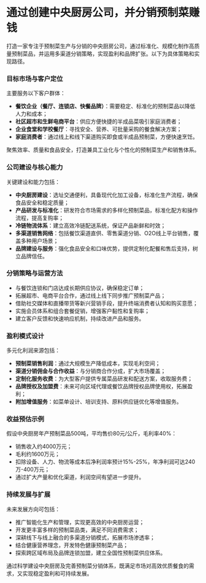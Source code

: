 # 通过创建中央厨房公司，并分销预制菜赚钱

打造一家专注于预制菜生产与分销的中央厨房公司，通过标准化、规模化制作高质量预制菜品，并运用多渠道分销策略，实现盈利和品牌扩张。以下为具体策略和实现路径。

### 目标市场与客户定位  
主要服务以下客户群体：  
* **餐饮企业（餐厅、连锁店、快餐品牌）**：需要稳定、标准化的预制菜品以降低人力和成本；  
* **社区超市和生鲜电商平台**：供应方便快捷的半成品菜吸引家庭消费者；  
* **企业食堂和学校餐厅**：寻找安全、营养、可批量采购的餐食解决方案；  
* **家庭消费者**：通过线上和线下渠道购买即食或半成品预制菜，方便快速烹饪。

聚焦效率、质量和食品安全，打造兼具工业化与个性化的预制菜生产和销售体系。

### 公司建设与核心能力  
关键建设和能力包括：  
* **中央厨房建设**：选址交通便利，具备现代化加工设备，标准化生产流程，确保食品安全和稳定质量；  
* **产品研发与标准化**：研发符合市场需求的多样化预制菜品，标准化配方和操作流程，提高复购率；  
* **冷链物流体系**：建立高效冷链配送系统，保证产品新鲜和时效；  
* **多渠道销售网络**：包括餐饮渠道直供、零售渠道分销、O2O线上平台销售，覆盖多种用户场景；  
* **品牌建设与服务**：强化食品安全和口味优势，提供定制化配餐和售后支持，树立品牌信任。

### 分销策略与运营方法  
* 与餐饮连锁和门店达成长期供应协议，确保稳定订单；  
* 拓展超市、电商平台合作，通过线上线下同步推广预制菜产品；  
* 借助社交媒体和直播带货等新兴营销手段，提升终端消费者认知和购买意愿；  
* 实施会员体系和组合套餐促销，增强客户黏性和复购率；  
* 建立客户反馈和快速响应机制，持续改进产品和服务。

### 盈利模式设计  
多元化利润来源包括：  
* **预制菜销售利润**：通过大规模生产降低成本，实现毛利空间；  
* **渠道分销佣金与合作收益**：与分销商合作分成，扩大市场覆盖；  
* **定制化服务收费**：为大型客户提供专属菜品研发和配送方案，收取服务费；  
* **品牌授权及加盟费**：未来可向区域代理或餐饮品牌授权品牌使用权，拓展盈利；  
* **附加增值服务**：如菜单设计、培训支持、原料供应链优化等增值服务。

### 收益预估示例  
假设中央厨房年产预制菜品500吨，平均售价80元/公斤，毛利率40%：  
* 销售收入约4000万元；  
* 毛利约1600万元；  
* 扣除设备、人力、物流等成本后净利润率预计15%-25%，年净利润可达240万-400万元；  
* 通过扩大产量和优化渠道，利润空间有望进一步提升。

### 持续发展与扩展  
未来发展方向可包括：  
* 推广智能化生产和管理，实现更高效的中央厨房运营；  
* 开发更丰富多样的预制菜品类，满足不同消费需求；  
* 深耕线下与线上融合的多渠道分销模式，拓展市场渗透率；  
* 结合健康营养理念，开发特色健康预制菜产品；  
* 探索跨区域布局及品牌连锁加盟，建立全国性预制菜供应体系。

通过科学建设中央厨房及完善预制菜分销体系，既满足市场对高效优质餐食的需求，又实现稳定盈利和可持续发展。